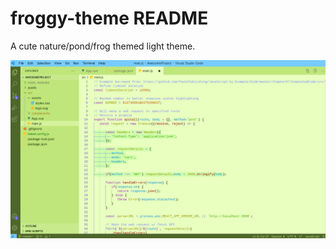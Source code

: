 # froggy-theme README

A cute nature/pond/frog themed light theme.

![preview](./images/preview.png)